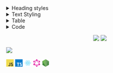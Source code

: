   <!--

<details>
  <summary>Collapsable template</summary>

</details>

 -->
 
<details>
  <summary>Heading styles</summary>
  
# This is normal text

## This is normal text

### This is normal text

#### This is normal text

##### This is normal text

###### This is normal text
  
</details>


 <details>
  <summary>Text Styling</summary>
This is **normal text** (bold) **

This is *normal text* (italic) *

~~This is my first idea~~ (strikethrough) ~ ~ 

This is my new idea (normal)

This is  [website](https://www.google.com) link to google
  
- [ ] item 1

- [x] item 2

- [ ] item 3

  
</details>


<details>
  <summary> Table </summary>


| heading 1 | heading 2 | heading 3 |
| :--- | :---: | ---: |
|row 1 column 1 | row 1 column 2 | row 1 column 3 |

</details>

<details>
  <summary>Code </summary>
This is inline code `const name = ToheebS `

 

> I think we should go with option 1 of create a website

<!-- This is a comment -->
  
```ts 
## Typescript
const name = ToheebS
favorite sport = soccer
favorite sport = football
```

```python 
## Python
const name = ToheebS
favorite sport = soccer
favorite sport = football
```

```js
## Javascript
const name = ToheebS
favorite sport = soccer
favorite sport = football
```

```css
## CSS
const name = ToheebS
favorite sport = soccer
favorite sport = football
```

```diff
# Changes using diff
const name = ToheebS
-favorite sport = football
+favorite sport = soccer
```
  
</details>
  

<p align="center" >
  <img width="52%" src="https://github-readme-stats.vercel.app/api?username=ToheebS&show_icons=true&theme=tokyonight&hide=contribs,issues" />
  <img width="40%" src="https://github-readme-streak-stats.herokuapp.com/?user=ToheebS&theme=tokyonight" />
  
<!--![Top Langs](https://github-readme-stats.vercel.app/api/top-langs/?username=Toheebs&show_icons=true&theme=tokyonight) -->

</p>
  
  
  
  <img width="48%" src="https://github-readme-stats.vercel.app/api/top-langs?username=ToheebS&theme=tokyonight" />

<!---

&hide=stars,commits,prs,issues,contribs

--->


<code><img height="20" alt="javascript" src="https://raw.githubusercontent.com/github/explore/80688e429a7d4ef2fca1e82350fe8e3517d3494d/topics/javascript/javascript.png"></code>
<code><img height="20" alt="typescript" src="https://raw.githubusercontent.com/github/explore/80688e429a7d4ef2fca1e82350fe8e3517d3494d/topics/typescript/typescript.png"></code>
<code><img height="20" alt="react" src="https://raw.githubusercontent.com/github/explore/80688e429a7d4ef2fca1e82350fe8e3517d3494d/topics/react/react.png"></code>
<code><img height="20" alt="graphql" src="https://raw.githubusercontent.com/github/explore/5c058a388828bb5fde0bcafd4bc867b5bb3f26f3/topics/graphql/graphql.png"></code>
<code><img height="20" alt="nodejs" src="https://raw.githubusercontent.com/github/explore/80688e429a7d4ef2fca1e82350fe8e3517d3494d/topics/nodejs/nodejs.png"></code> 
